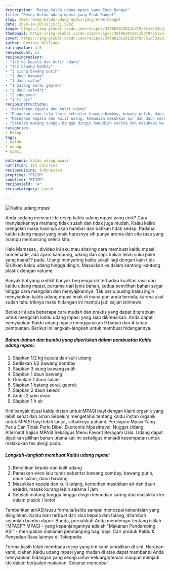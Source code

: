 ```yaml
---
description: "Resep Kaldu udang mpasi yang Enak Banget"
title: "Resep Kaldu udang mpasi yang Enak Banget"
slug: 1925-resep-kaldu-udang-mpasi-yang-enak-banget
date: 2020-10-20T18:15:31.580Z
image: https://img-global.cpcdn.com/recipes/39f862012811bd79/751x532cq70/kaldu-udang-mpasi-foto-resep-utama.jpg
thumbnail: https://img-global.cpcdn.com/recipes/39f862012811bd79/751x532cq70/kaldu-udang-mpasi-foto-resep-utama.jpg
cover: https://img-global.cpcdn.com/recipes/39f862012811bd79/751x532cq70/kaldu-udang-mpasi-foto-resep-utama.jpg
author: Dominic Williams
ratingvalue: 4.6
reviewcount: 13
recipeingredient:
- "1/2 kg kepala dan kulit udang"
- "1/2 bawang bombay"
- "3 siung bawang putih"
- "1 daun bawang"
- "1 daun salam"
- "1 batang serai geprek"
- "2 daun seledri"
- "2 sdm evoo"
- "1 lt air"
recipeinstructions:
- "Bersihkan kepala dan kulit udang"
- "Panaskan evoo lalu tumis sebentar bawang bombay, bawang putih, daun salam, daun bawang"
- "Masukkan kepala dan kulit udang, kemudian masukkan air dan daun seledri, masak kurang lebih selama 1 jam"
- "Setelah matang tunggu hingga dingin kemudian saring dan masukkan ke dalam plastik / botol"
categories:
- Resep
tags:
- kaldu
- udang
- mpasi

katakunci: kaldu udang mpasi 
nutrition: 113 calories
recipecuisine: Indonesian
preptime: "PT22M"
cooktime: "PT32M"
recipeyield: "4"
recipecategory: Lunch

---
```



![Kaldu udang mpasi](https://img-global.cpcdn.com/recipes/39f862012811bd79/751x532cq70/kaldu-udang-mpasi-foto-resep-utama.jpg)

Anda sedang mencari ide resep kaldu udang mpasi yang unik? Cara menyiapkannya memang tidak susah dan tidak juga mudah. Kalau keliru mengolah maka hasilnya akan hambar dan bahkan tidak sedap. Padahal kaldu udang mpasi yang enak harusnya sih punya aroma dan cita rasa yang mampu memancing selera kita.

Halo Mamssss,, divideo ini aku mau sharing cara membuat kaldu mpasi homemade, ada ayam kampung, udang dan sapi. kalian lebih suka pake yang mana?? pada. Ulangi menyaring kaldu sekali lagi dengan kain tipis Sisihkan kaldu udang hingga dingin. Masukkan ke dalam kantong-kantong plastik dengan volume.

Banyak hal yang sedikit banyak berpengaruh terhadap kualitas rasa dari kaldu udang mpasi, pertama dari jenis bahan, kedua pemilihan bahan segar hingga cara mengolah dan menyajikannya. Tak perlu pusing kalau ingin menyiapkan kaldu udang mpasi enak di mana pun anda berada, karena asal sudah tahu triknya maka hidangan ini mampu jadi sajian istimewa.


Berikut ini ada beberapa cara mudah dan praktis yang dapat diterapkan untuk mengolah kaldu udang mpasi yang siap dikreasikan. Anda dapat menyiapkan Kaldu udang mpasi menggunakan 9 bahan dan 4 tahap pembuatan. Berikut ini langkah-langkah untuk membuat hidangannya.

<!--inarticleads1-->

##### Bahan-bahan dan bumbu yang diperlukan dalam pembuatan Kaldu udang mpasi:

1. Siapkan 1/2 kg kepala dan kulit udang
1. Sediakan 1/2 bawang bombay
1. Siapkan 3 siung bawang putih
1. Siapkan 1 daun bawang
1. Gunakan 1 daun salam
1. Siapkan 1 batang serai, geprek
1. Siapkan 2 daun seledri
1. Ambil 2 sdm evoo
1. Siapkan 1 lt air


Kini banyak dijual kaldu instan untuk MPASI bayi dengan klaim organik yang lebih sehat dan aman Sebelum mengetahui tentang kaldu instan organik untuk MPASI bayi lebih lanjut, sebaiknya pahami. Persiapan Mpasi Yang Perlu Dan Tidak Perlu Dibeli Ekonomis Mpasitravel. Nugget Udang, Alternatif Sajian MPASI Sekaligus Menu Favorit Beragam Usia. Udang dapat dijadikan pilihan bahan utama kali ini sekaligus menjadi kesempatan untuk melakukan tes alergi pada. 

<!--inarticleads2-->

##### Langkah-langkah membuat Kaldu udang mpasi:

1. Bersihkan kepala dan kulit udang
1. Panaskan evoo lalu tumis sebentar bawang bombay, bawang putih, daun salam, daun bawang
1. Masukkan kepala dan kulit udang, kemudian masukkan air dan daun seledri, masak kurang lebih selama 1 jam
1. Setelah matang tunggu hingga dingin kemudian saring dan masukkan ke dalam plastik / botol


Tambahkan air/ASI/susu formula/kaldu sampai mencapai kekentalan yang diinginkan. Kaldu ikan terbuat dari sisa kepala dan tulang, ditambah sejumlah bumbu dapur. Bunda, pernahkah Anda mendengar tentang istilah &#34;MPASI&#34;? MPASI - yang kepanjangannya adalah &#34;Makanan Pendamping ASI&#34; - merupakan makanan pendamping bagi bayi. Cari produk Kaldu &amp; Penyedap Rasa lainnya di Tokopedia. 

Terima kasih telah membaca resep yang tim kami tampilkan di sini. Harapan kami, olahan Kaldu udang mpasi yang mudah di atas dapat membantu Anda menyiapkan hidangan yang sedap untuk keluarga/teman maupun menjadi ide dalam berjualan makanan. Selamat mencoba!
